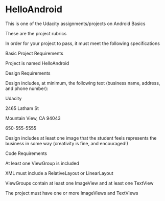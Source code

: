 # HelloAndroid

This is one of the Udacity assignments/projects on Android Basics

These are the project rubrics

In order for your project to pass, it must meet the following specifications

Basic Project Requirements

Project is named HelloAndroid

Design Requirements

Design includes, at minimum, the following text (business name, address, and phone number):

Udacity

2465 Latham St

Mountain View, CA 94043

650-555-5555

Design includes at least one image that the student feels represents the business in some way (creativity is fine, and encouraged!)

Code Requirements

At least one ViewGroup is included

XML must include a RelativeLayout or LinearLayout

ViewGroups contain at least one ImageView and at least one TextView

The project must have one or more ImageViews and TextViews
